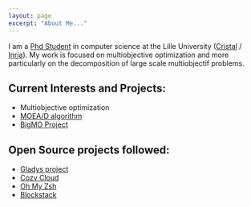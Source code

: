 ```yaml
---
layout: page
excerpt: "About Me..."
---
```


I am a [Phd Student](/research/) in computer science at the Lille University ([Cristal](https://www.cristal.univ-lille.fr/?rubrique27&eid=47) / [Inria](https://www.inria.fr/equipes/bonus)). My work is focused on multiobjective optimization and more particularly on the decomposition of large scale multiobjectif problems.

## Current Interests and Projects:

- Multiobjective optimization
- [MOEA/D algorithm](https://sites.google.com/view/moead/home)
- [BigMO Project](https://sites.google.com/view/bigmo/home)

## Open Source projects followed:

- [Gladys project](https://gladysproject.com/en/)
- [Cozy Cloud](https://cozy.io/en/)
- [Oh My Zsh](https://github.com/robbyrussell/oh-my-zsh)
- [Blockstack](https://blockstack.org/)
